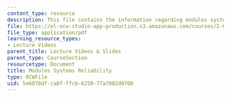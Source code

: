 ```yaml
---
content_type: resource
description: This file contains the information regarding modules systems reliability.
file: https://ol-ocw-studio-app-production.s3.amazonaws.com/courses/2-627-fundamentals-of-photovoltaics-fall-2013/5e6078dfca8fffcb625077a7082d0708_MIT2_627F13_lec17.pdf
file_type: application/pdf
learning_resource_types:
- Lecture Videos
parent_title: Lecture Videos & Slides
parent_type: CourseSection
resourcetype: Document
title: Modules Systems Reliability
type: OCWFile
uid: 5e6078df-ca8f-ffcb-6250-77a7082d0708
---
```


